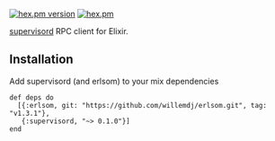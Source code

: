 
[![hex.pm version](https://img.shields.io/hexpm/v/supervisord.svg)](https://hex.pm/packages/supervisord)
[![hex.pm](https://img.shields.io/hexpm/l/supervisord.svg)](https://github.com/pocketberserker/elixir-supervisord/blob/master/LICENSE)

[supervisord](http://supervisord.org/) RPC client for Elixir.

## Installation

Add supervisord (and erlsom) to your mix dependencies

```
def deps do
  [{:erlsom, git: "https://github.com/willemdj/erlsom.git", tag: "v1.3.1"},
   {:supervisord, "~> 0.1.0"}]
end
```

